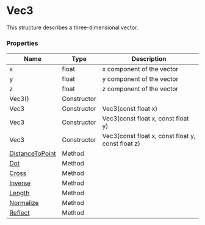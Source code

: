 # Vec3 #
This structure describes a three-dimensional vector.

### Properties ###
| Name | Type | Description |
| - | - | - |
| x | float | x component of the vector |
| y | float | y component of the vector |
| z | float | z component of the vector |
| Vec3() | Constructor | |
| Vec3 | Constructor | Vec3(const float x) |
| Vec3 | Constructor |Vec3(const float x, const float y) |
| Vec3 | Constructor | Vec3(const float x, const float y, const float z)|
| [DistanceToPoint](Vec3_DistanceToPoint.md) | Method | |
| [Dot](Vec3_Dot.md) | Method | |
| [Cross](Vec3_Cross.md) | Method | |
| [Inverse](Vec3_Inverse.md) | Method | |
| [Length](Vec3_Length.md) | Method | |
| [Normalize](Vec3_Normalize.md) | Method | |
| [Reflect](Vec3_Reflect.md) | Method | |
